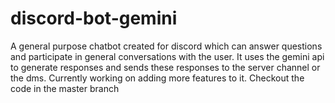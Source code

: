 # discord-bot-gemini


A general purpose chatbot created for discord which can answer questions and participate in general conversations with the user. It uses the gemini api to generate responses and sends these responses to the server channel or the dms. 
Currently working on adding more features to it.
Checkout the code in the master branch

